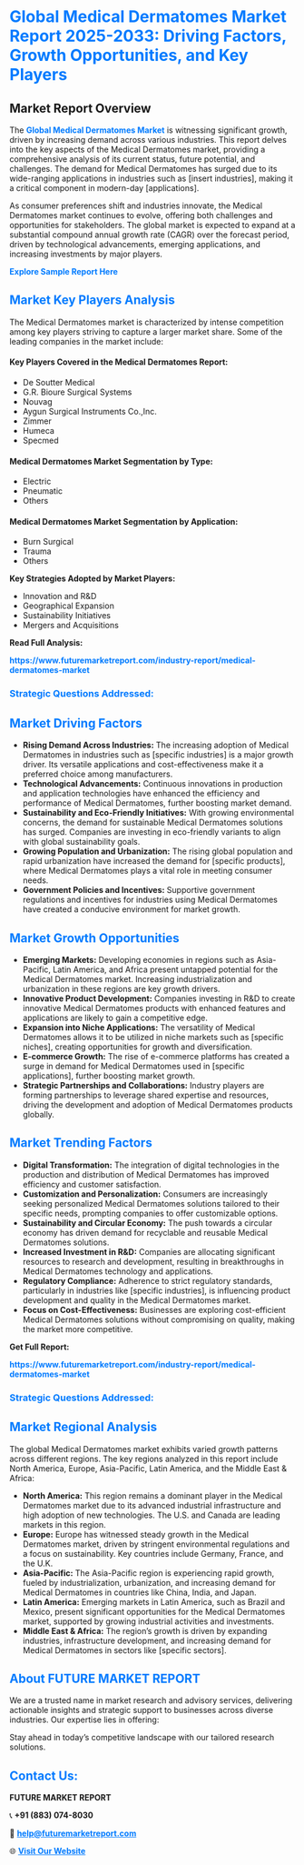 <h1 style="color: #007BFF;">Global Medical Dermatomes Market Report 2025-2033: Driving Factors, Growth Opportunities, and Key Players</h1>

<section id="overview">
<h2>Market Report Overview</h2>
<p>The <a href="https://www.futuremarketreport.com/industry-report/medical-dermatomes-market" style="color: #007BFF; text-decoration: none;"><strong>Global Medical Dermatomes Market</strong></a> is witnessing significant growth, driven by increasing demand across various industries. This report delves into the key aspects of the Medical Dermatomes market, providing a comprehensive analysis of its current status, future potential, and challenges. The demand for Medical Dermatomes has surged due to its wide-ranging applications in industries such as [insert industries], making it a critical component in modern-day [applications].</p>
<p>As consumer preferences shift and industries innovate, the Medical Dermatomes market continues to evolve, offering both challenges and opportunities for stakeholders. The global market is expected to expand at a substantial compound annual growth rate (CAGR) over the forecast period, driven by technological advancements, emerging applications, and increasing investments by major players.</p>
</section>

<section id="overview">
<p><a href="https://www.futuremarketreport.com/request-sample/reportId=56642" style="color: #007BFF; text-decoration: none;"><strong>Explore Sample Report Here</strong></a></p>
</section>

<section id="key-players">
<h2 style="color: #007BFF;">Market Key Players Analysis</h2>
<p>The Medical Dermatomes market is characterized by intense competition among key players striving to capture a larger market share. Some of the leading companies in the market include:</p>
<h4>Key Players Covered in the Medical Dermatomes Report:</h4>
<ul><li>De Soutter Medical</li><li>G.R. Bioure Surgical Systems</li><li>Nouvag</li><li>Aygun Surgical Instruments Co.,Inc.</li><li>Zimmer</li><li>Humeca</li><li>Specmed</li></ul>
<h4>Medical Dermatomes Market Segmentation by Type:</h4>
<ul><li>Electric</li><li>Pneumatic</li><li>Others</li></ul>

<h4>Medical Dermatomes Market Segmentation by Application:</h4>
<ul><li>Burn Surgical</li><li>Trauma</li><li>Others</li></ul>
<p><strong>Key Strategies Adopted by Market Players:</strong></p>
<ul>
<li>Innovation and R&D</li>
<li>Geographical Expansion</li>
<li>Sustainability Initiatives</li>
<li>Mergers and Acquisitions</li>
</ul>
</section>

<section>
<p><strong>Read Full Analysis: </strong></p><a href="https://www.futuremarketreport.com/industry-report/medical-dermatomes-market" style="color: #007BFF; text-decoration: none;"><strong>https://www.futuremarketreport.com/industry-report/medical-dermatomes-market</strong></a>
<h3 style="color: #007BFF;">Strategic Questions Addressed:</h3>
</section>

<section id="driving-factors">
<h2 style="color: #007BFF;">Market Driving Factors</h2>
<ul>
<li><strong>Rising Demand Across Industries:</strong> The increasing adoption of Medical Dermatomes in industries such as [specific industries] is a major growth driver. Its versatile applications and cost-effectiveness make it a preferred choice among manufacturers.</li>
<li><strong>Technological Advancements:</strong> Continuous innovations in production and application technologies have enhanced the efficiency and performance of Medical Dermatomes, further boosting market demand.</li>
<li><strong>Sustainability and Eco-Friendly Initiatives:</strong> With growing environmental concerns, the demand for sustainable Medical Dermatomes solutions has surged. Companies are investing in eco-friendly variants to align with global sustainability goals.</li>
<li><strong>Growing Population and Urbanization:</strong> The rising global population and rapid urbanization have increased the demand for [specific products], where Medical Dermatomes plays a vital role in meeting consumer needs.</li>
<li><strong>Government Policies and Incentives:</strong> Supportive government regulations and incentives for industries using Medical Dermatomes have created a conducive environment for market growth.</li>
</ul>
</section>

<section id="growth-opportunities">
<h2 style="color: #007BFF;">Market Growth Opportunities</h2>
<ul>
<li><strong>Emerging Markets:</strong> Developing economies in regions such as Asia-Pacific, Latin America, and Africa present untapped potential for the Medical Dermatomes market. Increasing industrialization and urbanization in these regions are key growth drivers.</li>
<li><strong>Innovative Product Development:</strong> Companies investing in R&D to create innovative Medical Dermatomes products with enhanced features and applications are likely to gain a competitive edge.</li>
<li><strong>Expansion into Niche Applications:</strong> The versatility of Medical Dermatomes allows it to be utilized in niche markets such as [specific niches], creating opportunities for growth and diversification.</li>
<li><strong>E-commerce Growth:</strong> The rise of e-commerce platforms has created a surge in demand for Medical Dermatomes used in [specific applications], further boosting market growth.</li>
<li><strong>Strategic Partnerships and Collaborations:</strong> Industry players are forming partnerships to leverage shared expertise and resources, driving the development and adoption of Medical Dermatomes products globally.</li>
</ul>
</section>

<section id="trending-factors">
<h2 style="color: #007BFF;">Market Trending Factors</h2>
<ul>
<li><strong>Digital Transformation:</strong> The integration of digital technologies in the production and distribution of Medical Dermatomes has improved efficiency and customer satisfaction.</li>
<li><strong>Customization and Personalization:</strong> Consumers are increasingly seeking personalized Medical Dermatomes solutions tailored to their specific needs, prompting companies to offer customizable options.</li>
<li><strong>Sustainability and Circular Economy:</strong> The push towards a circular economy has driven demand for recyclable and reusable Medical Dermatomes solutions.</li>
<li><strong>Increased Investment in R&D:</strong> Companies are allocating significant resources to research and development, resulting in breakthroughs in Medical Dermatomes technology and applications.</li>
<li><strong>Regulatory Compliance:</strong> Adherence to strict regulatory standards, particularly in industries like [specific industries], is influencing product development and quality in the Medical Dermatomes market.</li>
<li><strong>Focus on Cost-Effectiveness:</strong> Businesses are exploring cost-efficient Medical Dermatomes solutions without compromising on quality, making the market more competitive.</li>
</ul>
</section>

<section>
<p><strong>Get Full Report: </strong></p><a href="https://www.futuremarketreport.com/industry-report/medical-dermatomes-market" style="color: #007BFF; text-decoration: none;"><strong>https://www.futuremarketreport.com/industry-report/medical-dermatomes-market</strong></a>
<h3 style="color: #007BFF;">Strategic Questions Addressed:</h3>
</section>


<section id="regional-analysis">
<h2 style="color: #007BFF;">Market Regional Analysis</h2>
<p>The global Medical Dermatomes market exhibits varied growth patterns across different regions. The key regions analyzed in this report include North America, Europe, Asia-Pacific, Latin America, and the Middle East & Africa:</p>
<ul>
<li><strong>North America:</strong> This region remains a dominant player in the Medical Dermatomes market due to its advanced industrial infrastructure and high adoption of new technologies. The U.S. and Canada are leading markets in this region.</li>
<li><strong>Europe:</strong> Europe has witnessed steady growth in the Medical Dermatomes market, driven by stringent environmental regulations and a focus on sustainability. Key countries include Germany, France, and the U.K.</li>
<li><strong>Asia-Pacific:</strong> The Asia-Pacific region is experiencing rapid growth, fueled by industrialization, urbanization, and increasing demand for Medical Dermatomes in countries like China, India, and Japan.</li>
<li><strong>Latin America:</strong> Emerging markets in Latin America, such as Brazil and Mexico, present significant opportunities for the Medical Dermatomes market, supported by growing industrial activities and investments.</li>
<li><strong>Middle East & Africa:</strong> The region’s growth is driven by expanding industries, infrastructure development, and increasing demand for Medical Dermatomes in sectors like [specific sectors].</li>
</ul>
</section>

<footer>
<h2 style="color: #007BFF;">About FUTURE MARKET REPORT</h2>
<p>We are a trusted name in market research and advisory services, delivering actionable insights and strategic support to businesses across diverse industries. Our expertise lies in offering:</p>

<p>Stay ahead in today’s competitive landscape with our tailored research solutions.</p>

<h2 style="color: #007BFF;">Contact Us:</h2>
<p><strong>FUTURE MARKET REPORT</strong></p>
<p>📞 <strong>+91 (883) 074-8030</strong></p>
<p>📧 <strong><a href="mailto:help@futuremarketreport.com" style="color: #007BFF;">help@futuremarketreport.com</a></strong></p>
<p>🌐 <strong><a href="https://www.futuremarketreport.com/" style="color: #007BFF;">Visit Our Website</a></strong></p>
</footer>